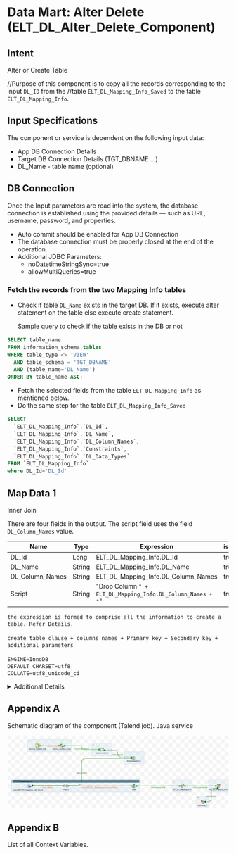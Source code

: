 # Data Mart: Alter Delete (ELT_DL_Alter_Delete_Component)

## Intent

Alter or Create Table

//Purpose of this component is to copy all the records corresponding to the input `DL_ID` from the //table `ELT_DL_Mapping_Info_Saved` to the table `ELT_DL_Mapping_Info`.

## Input Specifications
The component or service is dependent on the following input data:

- App DB Connection Details
- Target DB Connection Details (TGT_DBNAME ...)
- DL_Name - table name (optional)

## DB Connection 

Once the Input parameters are read into the system, the database connection is established using the provided details — such as URL, username, password, and properties. 

 - Auto commit should be enabled for App DB Connection
 - The database connection must be properly closed at the end of the operation.
 - Additional JDBC Parameters:
    * noDatetimeStringSync=true
    * allowMultiQueries=true


### Fetch the records from the two Mapping Info tables

- Check if table `DL_Name` exists in the target DB. If it exists, execute alter statement on the table else execute create statement.

  Sample query to check if the table exists in the DB or not
```sql
SELECT table_name 
FROM information_schema.tables 
WHERE table_type <> 'VIEW' 
  AND table_schema = 'TGT_DBNAME' 
  AND (table_name='DL_Name')
ORDER BY table_name ASC;
```
* Fetch the selected fields from the table `ELT_DL_Mapping_Info` as mentioned below.
* Do the same step for the table `ELT_DL_Mapping_Info_Saved`
```sql
SELECT 
  `ELT_DL_Mapping_Info`.`DL_Id`, 
  `ELT_DL_Mapping_Info`.`DL_Name`, 
  `ELT_DL_Mapping_Info`.`DL_Column_Names`, 
  `ELT_DL_Mapping_Info`.`Constraints`, 
  `ELT_DL_Mapping_Info`.`DL_Data_Types`
FROM `ELT_DL_Mapping_Info`
where DL_Id='DL_Id'
```



## Map Data 1

Inner Join 

There are four fields in the output. The script field uses the field `DL_Column_Names` value.

| Name             | Type   | Expression                                                      | isNullable |
|------------------|--------|-----------------------------------------------------------------|------------|
| DL_Id            | Long   | ELT_DL_Mapping_Info.DL_Id                                       | true       |
| DL_Name          | String | ELT_DL_Mapping_Info.DL_Name                                     | true       |
| DL_Column_Names  | String | ELT_DL_Mapping_Info.DL_Column_Names                             | true       |
| Script           | String | "Drop Column `" + ELT_DL_Mapping_Info.DL_Column_Names + "`"     | true       |
```
the expression is formed to comprise all the information to create a table. Refer Details.

create table clause + columns names + Primary key + Secondary key + additional parameters

ENGINE=InnoDB 
DEFAULT CHARSET=utf8 
COLLATE=utf8_unicode_ci

```


















<details>
<summary>Additional Details</summary>

In the talend job, following fields are fetched and copied

```sql
"SELECT 
  `ELT_DL_Mapping_Info_Saved`.`DL_Id`, 
  `ELT_DL_Mapping_Info_Saved`.`DL_Name`, 
  `ELT_DL_Mapping_Info_Saved`.`DL_Column_Names`, 
  `ELT_DL_Mapping_Info_Saved`.`Constraints`, 
  `ELT_DL_Mapping_Info_Saved`.`DL_Data_Types`, 
  `ELT_DL_Mapping_Info_Saved`.`Column_Type`, 
  `ELT_DL_Mapping_Info_Saved`.`Added_Date`, 
  `ELT_DL_Mapping_Info_Saved`.`Added_User`, 
  `ELT_DL_Mapping_Info_Saved`.`Updated_Date`, 
  `ELT_DL_Mapping_Info_Saved`.`Updated_User`
FROM `ELT_DL_Mapping_Info_Saved`
where DL_Id='"+context.DL_Id+"'"
```
Before inserting the records, all existing relevant records are purged.

```sql
     "Delete from ELT_DL_Mapping_Info  where DL_Id='"+context.DL_Id+"'"
```
There is direct copies of all the fields fectched from the DB in the previous Step into the table `ELT_DL_Mapping_Info`. 


The schematic of the job is shown in the [attached diagram](#appendix-a).

</details>

## Appendix A

Schematic diagram of the component (Talend job). Java service 

![schematic diagram](./ELT_DL_Saved_Info_M8_v1_0.png "ELT_DL_Saved_Info_M8_v1")


## Appendix B

List of all Context Variables.


                                                      




